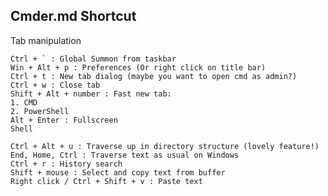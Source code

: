 ## Cmder.md Shortcut

Tab manipulation

	Ctrl + ` : Global Summon from taskbar
	Win + Alt + p : Preferences (Or right click on title bar)
	Ctrl + t : New tab dialog (maybe you want to open cmd as admin?)
	Ctrl + w : Close tab
	Shift + Alt + number : Fast new tab:
	1. CMD
	2. PowerShell
	Alt + Enter : Fullscreen
	Shell
	
	Ctrl + Alt + u : Traverse up in directory structure (lovely feature!)
	End, Home, Ctrl : Traverse text as usual on Windows
	Ctrl + r : History search
	Shift + mouse : Select and copy text from buffer
	Right click / Ctrl + Shift + v : Paste text
